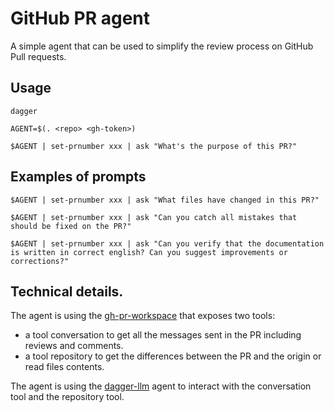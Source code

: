 # GitHub PR agent

A simple agent that can be used to simplify the review process on GitHub Pull requests.

## Usage

```
dagger

AGENT=$(. <repo> <gh-token>)

$AGENT | set-prnumber xxx | ask "What's the purpose of this PR?"
```

## Examples of prompts

```
$AGENT | set-prnumber xxx | ask "What files have changed in this PR?"

$AGENT | set-prnumber xxx | ask "Can you catch all mistakes that should be fixed on the PR?"

$AGENT | set-prnumber xxx | ask "Can you verify that the documentation is written in correct english? Can you suggest improvements or corrections?"
```

## Technical details.

The agent is using the [gh-pr-workspace](./gh-pr-workspace/) that exposes two tools:
- a tool conversation to get all the messages sent in the PR including reviews and comments.
- a tool repository to get the differences between the PR and the origin or read files contents.

The agent is using the [dagger-llm](https://docs.dagger.io/ai-agents) agent to interact with the conversation tool and the repository tool.